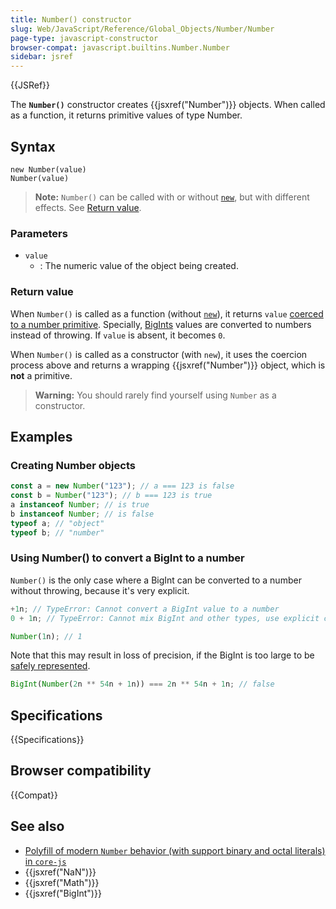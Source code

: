 ```yaml
---
title: Number() constructor
slug: Web/JavaScript/Reference/Global_Objects/Number/Number
page-type: javascript-constructor
browser-compat: javascript.builtins.Number.Number
sidebar: jsref
---
```


{{JSRef}}

The **`Number()`** constructor creates {{jsxref("Number")}} objects. When called as a function, it returns primitive values of type Number.

## Syntax

```js-nolint
new Number(value)
Number(value)
```

> **Note:** `Number()` can be called with or without [`new`](/en-US/docs/Web/JavaScript/Reference/Operators/new), but with different effects. See [Return value](#return_value).

### Parameters

- `value`
  - : The numeric value of the object being created.

### Return value

When `Number()` is called as a function (without [`new`](/en-US/docs/Web/JavaScript/Reference/Operators/new)), it returns `value` [coerced to a number primitive](/en-US/docs/Web/JavaScript/Reference/Global_Objects/Number#number_coercion). Specially, [BigInts](/en-US/docs/Web/JavaScript/Reference/Global_Objects/BigInt) values are converted to numbers instead of throwing. If `value` is absent, it becomes `0`.

When `Number()` is called as a constructor (with `new`), it uses the coercion process above and returns a wrapping {{jsxref("Number")}} object, which is **not** a primitive.

> **Warning:** You should rarely find yourself using `Number` as a constructor.

## Examples

### Creating Number objects

```js
const a = new Number("123"); // a === 123 is false
const b = Number("123"); // b === 123 is true
a instanceof Number; // is true
b instanceof Number; // is false
typeof a; // "object"
typeof b; // "number"
```

### Using Number() to convert a BigInt to a number

`Number()` is the only case where a BigInt can be converted to a number without throwing, because it's very explicit.

```js example-bad
+1n; // TypeError: Cannot convert a BigInt value to a number
0 + 1n; // TypeError: Cannot mix BigInt and other types, use explicit conversions
```

```js example-good
Number(1n); // 1
```

Note that this may result in loss of precision, if the BigInt is too large to be [safely represented](/en-US/docs/Web/JavaScript/Reference/Global_Objects/Number/isSafeInteger).

```js
BigInt(Number(2n ** 54n + 1n)) === 2n ** 54n + 1n; // false
```

## Specifications

{{Specifications}}

## Browser compatibility

{{Compat}}

## See also

- [Polyfill of modern `Number` behavior (with support binary and octal literals) in `core-js`](https://github.com/zloirock/core-js#ecmascript-number)
- {{jsxref("NaN")}}
- {{jsxref("Math")}}
- {{jsxref("BigInt")}}
